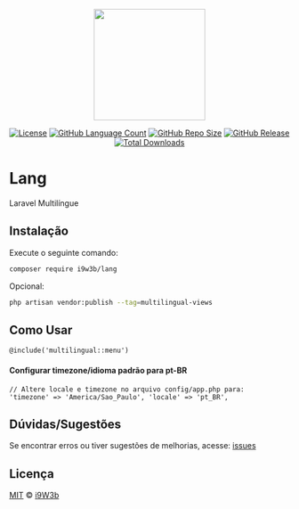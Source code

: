 <p align="center" class="text-center" style="text-align:center;"><a href="https://i9w3b.github.io" target="_blank"><img src="https://i9w3b.github.io/i9w3b.png" width="200"></a></p>
<p align="center" class="text-center" style="text-align:center;">
<a href="https://github.com/i9w3b/lang/blob/master/LICENSE.md"><img src="https://img.shields.io/github/license/i9w3b/lang" alt="License"></a>
<a href="https://github.com/i9w3b/lang"><img src="https://img.shields.io/github/languages/count/i9w3b/lang" alt="GitHub Language Count"></a>
<a href="https://github.com/i9w3b/lang"><img src="https://img.shields.io/github/repo-size/i9w3b/lang" alt="GitHub Repo Size"></a>
<a href="https://github.com/i9w3b/lang/releases"><img src="https://img.shields.io/github/v/release/i9w3b/lang" alt="GitHub Release"></a>
<a href="https://github.com/i9w3b/lang"><img src="https://img.shields.io/github/downloads/i9w3b/lang/total" alt="Total Downloads"></a>
</p>

# Lang

Laravel Multilíngue

## Instalação

Execute o seguinte comando:

```bash
composer require i9w3b/lang
```

Opcional:
```bash
php artisan vendor:publish --tag=multilingual-views
```

## Como Usar

```blade
@include('multilingual::menu')
```

#### Configurar timezone/idioma padrão para pt-BR

<code>// Altere locale e timezone no arquivo config/app.php para:
'timezone' => 'America/Sao_Paulo',
'locale' => 'pt_BR',
</code>

## Dúvidas/Sugestões

Se encontrar erros ou tiver sugestões de melhorias, acesse: [issues](https://github.com/i9w3b/lang/issues/new)

## Licença

[MIT](https://github.com/i9w3b/lang/blob/master/LICENSE.md) © [i9W3b](https://github.com/i9w3b)
